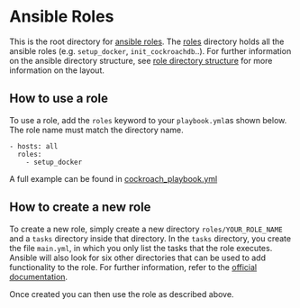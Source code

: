 # Ansible Roles

This is the root directory for [ansible
roles](https://docs.ansible.com/ansible/latest/user_guide/playbooks_reuse_roles.html).
The [roles](roles) directory holds all the ansible roles (e.g. `setup_docker`,
`init_cockroachdb`..). For further information on the ansible directory structure, see [role directory
structure](https://docs.ansible.com/ansible/latest/user_guide/playbooks_reuse_roles.html#role-directory-structure)
for more information on the layout.

## How to use a role

To use a role, add the `roles` keyword to your ``playbook.yml``as shown below. The role name must match the directory name. 
```
- hosts: all
  roles: 
    - setup_docker
```

A full example can be found in [cockroach_playbook.yml](./cockroach_playbook.yml)

## How to create a new role
To create a new role, simply create a new directory `roles/YOUR_ROLE_NAME` and
a `tasks` directory inside that directory. In the `tasks` directory, you create
the file `main.yml`, in which you only list the tasks that the role executes. 
Ansible will also look for six other directories that can be used to add functionality to the role. For further information, refer to the [official documentation](https://docs.ansible.com/ansible/latest/user_guide/playbooks_reuse_roles.html#role-directory-structure).

Once created you can then use the role as described above. 
